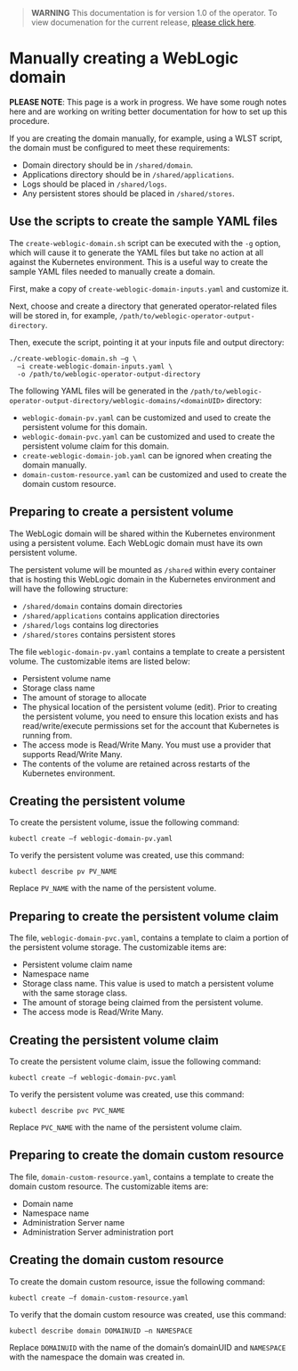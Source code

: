 > **WARNING** This documentation is for version 1.0 of the operator.  To view documenation for the current release, [please click here](/site).

# Manually creating a WebLogic domain

**PLEASE NOTE**: This page is a work in progress. We have some rough notes here and are working on writing better documentation for how to set up this procedure.

If you are creating the domain manually, for example, using a WLST script, the domain must be configured to meet these requirements:

*	Domain directory should be in `/shared/domain`.
*	Applications directory should be in `/shared/applications`.
*	Logs should be placed in `/shared/logs`.
*	Any persistent stores should be placed in `/shared/stores`.

## Use the scripts to create the sample YAML files

The `create-weblogic-domain.sh` script can be executed with the `-g` option, which will cause it to generate the YAML files but take no action at all against the Kubernetes environment.  This is a useful way to create the sample YAML files needed to manually create a domain.

First, make a copy of `create-weblogic-domain-inputs.yaml` and customize it.

Next, choose and create a directory that generated operator-related files will be stored in, for example, `/path/to/weblogic-operator-output-directory`.

Then, execute the script, pointing it at your inputs file and output directory:

```
./create-weblogic-domain.sh –g \
  –i create-weblogic-domain-inputs.yaml \
  -o /path/to/weblogic-operator-output-directory
```

The following YAML files will be generated in the `/path/to/weblogic-operator-output-directory/weblogic-domains/<domainUID>` directory:

*	`weblogic-domain-pv.yaml` can be customized and used to create the persistent volume for this domain.
*	`weblogic-domain-pvc.yaml` can be customized and used to create the persistent volume claim for this domain.
*	`create-weblogic-domain-job.yaml` can be ignored when creating the domain manually.
*	`domain-custom-resource.yaml` can be customized and used to create the domain custom resource.

## Preparing to create a persistent volume

The WebLogic domain will be shared within the Kubernetes environment using a persistent volume. Each WebLogic domain must have its own persistent volume.

The persistent volume will be mounted as `/shared` within every container that is hosting this WebLogic domain in the Kubernetes environment and will have the following structure:

*	`/shared/domain` contains domain directories
*	`/shared/applications` contains application directories
*	`/shared/logs` contains log directories
*	`/shared/stores` contains persistent stores

The file `weblogic-domain-pv.yaml` contains a template to create a persistent volume. The customizable items are listed below:

*	Persistent volume name
*	Storage class name
*	The amount of storage to allocate
*	The physical location of the persistent volume (edit). Prior to creating the persistent volume, you need to ensure this location exists and has read/write/execute permissions set for the account that Kubernetes is running from.
*	The access mode is Read/Write Many. You must use a provider that supports Read/Write Many.
*	The contents of the volume are retained across restarts of the Kubernetes environment.

## Creating the persistent volume

To create the persistent volume, issue the following command:

```
kubectl create –f weblogic-domain-pv.yaml
```

To verify the persistent volume was created, use this command:

```
kubectl describe pv PV_NAME
```

Replace `PV_NAME` with the name of the persistent volume.

## Preparing to create the persistent volume claim

The file, `weblogic-domain-pvc.yaml`, contains a template to claim a portion of the persistent volume storage. The customizable items are:

*	Persistent volume claim name
*	Namespace name
*	Storage class name. This value is used to match a persistent volume with the same storage class.
*	The amount of storage being claimed from the persistent volume.
*	The access mode is Read/Write Many.

## Creating the persistent volume claim

To create the persistent volume claim, issue the following command:

```
kubectl create –f weblogic-domain-pvc.yaml
```

To verify the persistent volume was created, use this command:

```
kubectl describe pvc PVC_NAME
```

Replace `PVC_NAME` with the name of the persistent volume claim.

## Preparing to create the domain custom resource

The file, `domain-custom-resource.yaml`, contains a template to create the domain custom resource.  The customizable items are:

*	Domain name
*	Namespace name
*	Administration Server name
*	Administration Server administration port

## Creating the domain custom resource

To create the domain custom resource, issue the following command:

```
kubectl create –f domain-custom-resource.yaml
```

To verify that the domain custom resource was created, use this command:

```
kubectl describe domain DOMAINUID –n NAMESPACE
```

Replace `DOMAINUID` with the name of the domain’s domainUID and `NAMESPACE` with the namespace the domain was created in.
